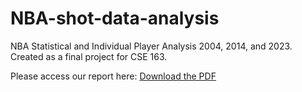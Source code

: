 # NBA-shot-data-analysis
NBA Statistical and Individual Player Analysis 2004, 2014, and 2023. Created as a final project for CSE 163.

Please access our report here:
[Download the PDF](./Final%20Project%20163%20CSE.pdf)

